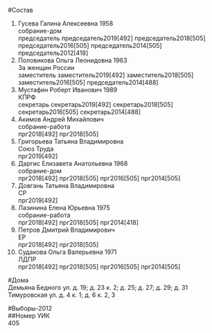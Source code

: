 #Состав  
1. Гусева Галина Алексеевна 1958  
    собрание-дом  
    председатель председатель2019[492] председатель2018[505] председатель2016[505] председатель2014[505] председатель2012[418]  
2. Половикова Ольга Леонидовна 1963  
    За женщин России  
    заместитель заместитель2019[492] заместитель2018[505] заместитель2016[505] председатель2014[488]  
3. Мустафин Роберт Иванович 1989  
    КПРФ  
    секретарь секретарь2019[492] секретарь2018[505] секретарь2016[505] секретарь2014[488]  
4. Акимов Андрей Михайлович  
    собрание-работа  
    прг2018[492] прг2018[505]  
5. Григорьева Татьяна Владимировна  
    Союз Труда  
    прг2019[492]  
6. Даргис Елизавета Анатольевна 1968  
    собрание-дом  
    прг2018[492] прг2018[505] прг2016[505] прг2014[505]  
7. Довгань Татьяна Владимировна  
    СР  
    прг2019[492]  
8. Лазинина Елена Юрьевна 1975  
    собрание-работа  
    прг2018[492] прг2018[505] прг2014[418]  
9. Петров Дмитрий Владимирович  
    ЕР  
    прг2018[492] прг2018[505]  
10. Судакова Ольга Валерьевна 1971  
    ЛДПР  
    прг2018[492] прг2018[505] прг2016[505] прг2014[505]  
  
#Дома  
Демьяна Бедного ул. д. 19; д. 23 к. 2; д. 25; д. 27; д. 29; д. 31 Тимуровская ул. д. 4 к. 1; д. 6 к. 2, 3  
  
#Выборы-2012  
##Номер УИК  
405  
